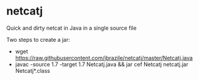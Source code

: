 # netcatj
Quick and dirty netcat in Java in a single source file

Two steps to create a jar:
 * wget https://raw.githubusercontent.com/jbrazile/netcatj/master/Netcatj.java
 * javac -source 1.7 -target 1.7 Netcatj.java && jar cef Netcatj netcatj.jar Netcatj*.class

